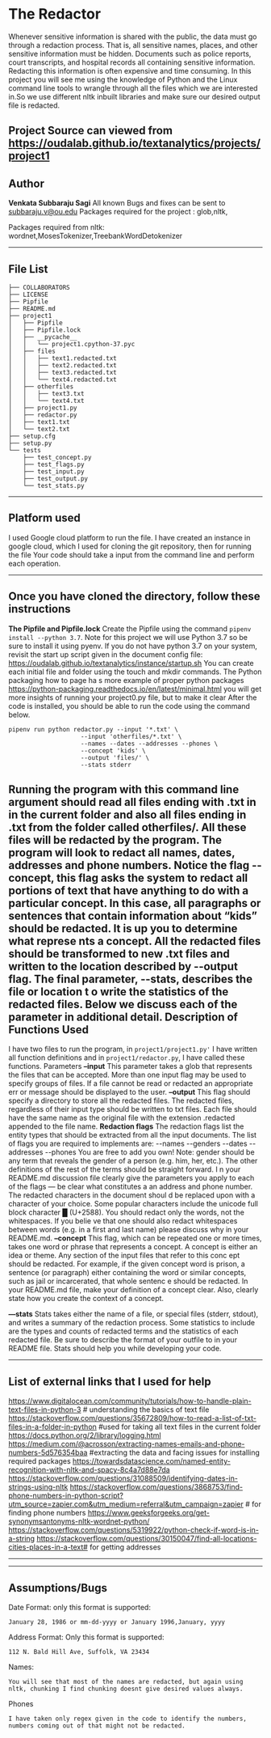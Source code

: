 # The Redactor

Whenever sensitive information is shared with the public, the data must go through a redaction process. That is, all sensitive names, places, and other sensitive information must be hidden. Documents such as police reports, court transcripts, and hospital records all containing sensitive information. Redacting this information is often expensive and time consuming.
In this project you will see me using the knowledge of Python and the Linux command line tools to wrangle through all the files which we are interested in.So we use different nltk inbuilt libraries and make sure our desired output file is redacted.


Project Source can viewed from  https://oudalab.github.io/textanalytics/projects/project1
-------------
Author 
---

**Venkata Subbaraju Sagi**
All known Bugs and fixes can be sent to subbaraju.v@ou.edu
Packages required for the project : glob,nltk,

Packages required from nltk: wordnet,MosesTokenizer,TreebankWordDetokenizer

------
File List
----
```
├── COLLABORATORS
├── LICENSE
├── Pipfile
├── README.md
├── project1
│   ├── Pipfile
│   ├── Pipfile.lock
│   ├── __pycache__
│   │   └── project1.cpython-37.pyc
│   ├── files
│   │   ├── text1.redacted.txt
│   │   ├── text2.redacted.txt
│   │   ├── text3.redacted.txt
│   │   └── text4.redacted.txt
│   ├── otherfiles
│   │   ├── text3.txt
│   │   └── text4.txt
│   ├── project1.py
│   ├── redactor.py
│   ├── text1.txt
│   └── text2.txt
├── setup.cfg
├── setup.py
└── tests
    ├── test_concept.py
    ├── test_flags.py
    ├── test_input.py
    ├── test_output.py
    └── test_stats.py
```
-------
Platform used
---
I used Google cloud platform to run the file. I have created an instance in google cloud, which I used for cloning
the git repository, then for running the file
Your code should take a input from the command line and perform each operation.

---
Once you have cloned the directory, follow these instructions
----------------
**The Pipfile and Pipfile.lock**
Create the Pipfile using the command `pipenv install --python 3.7`. Note for this project we will use Python 3.7 so
 be sure to install it using pyenv.
If you do not have python 3.7 on your system, revisit the start up script given in the document config file:
https://oudalab.github.io/textanalytics/instance/startup.sh
You can create each initial file and folder using the touch and mkdir commands. The Python packaging how to page ha
s more example of proper python packages https://python-packaging.readthedocs.io/en/latest/minimal.html
you will get more insights of running your project0.py file, but to make it clear
After the code is installed, you should be able to run the code using the command below.
```
pipenv run python redactor.py --input '*.txt' \
                    --input 'otherfiles/*.txt' \
                    --names --dates --addresses --phones \
                    --concept 'kids' \
                    --output 'files/' \
                    --stats stderr 

```
Running the program with this command line argument should read all files ending with .txt in in the current folder and also all files ending in .txt from the folder called otherfiles/. All these 
files will be redacted by the program. The program will look to redact all names, dates, addresses and phone numbers. Notice the flag --concept, this flag asks the system to redact all portions of
 text that have anything to do with a particular concept. In this case, all paragraphs or sentences that contain information about “kids” should be redacted. It is up you to determine what represe
nts a concept. All the redacted files should be transformed to new .txt files and written to the location described by --output flag. The final parameter, --stats, describes the file or location t
o write the statistics of the redacted files. Below we discuss each of the parameter in additional detail.
Description of Functions Used
---
I have two files to run the program, in `project1/project1.py'` I have written all function definitions and in `project1/redactor.py`, I have called these functions.
Parameters
**–input**
This parameter takes a glob that represents the files that can be accepted. More than one input flag may be used to specify groups of files. If a file cannot be read or redacted an appropriate err
or message should be displayed to the user.
**–output**
This flag should specify a directory to store all the redacted files. The redacted files, regardless of their input type should be written to txt files. Each file should have the same name as the 
original file with the extension .redacted appended to the file name.
**Redaction flags**
The redaction flags list the entity types that should be extracted from all the input documents. The list of flags you are required to implements are:
--names
--genders
--dates
--addresses
--phones
You are free to add you own! Note: gender should be any term that reveals the gender of a person (e.g. him, her, etc.). The other definitions of the rest of the terms should be straight forward. I
n your README.md discussion file clearly give the parameters you apply to each of the flags — be clear what constitutes a an address and phone number. The redacted characters in the document shoul
d be replaced upon with a character of your choice. Some popular characters include the unicode full block character █ (U+2588). You should redact only the words, not the whitespaces. If you belie
ve that one should also redact whitespaces between words (e.g. in a first and last name) please discuss why in your README.md.
**–concept**
This flag, which can be repeated one or more times, takes one word or phrase that represents a concept. A concept is either an idea or theme. Any section of the input files that refer to this conc
ept should be redacted. For example, if the given concept word is prison, a sentence (or paragraph) either containing the word or similar concepts, such as jail or incarcerated, that whole sentenc
e should be redacted. In your README.md file, make your definition of a concept clear. Also, clearly state how you create the context of a concept.

**—stats**
Stats takes either the name of a file, or special files (stderr, stdout), and writes a summary of the redaction process. Some statistics to include are the types and counts of redacted terms and the statistics of each redacted file. Be sure to describe the format of your outfile to in your README file. Stats should help you while developing your code.

---
List of external links that I used for help
--
https://www.digitalocean.com/community/tutorials/how-to-handle-plain-text-files-in-python-3 # understanding the basics of text file
https://stackoverflow.com/questions/35672809/how-to-read-a-list-of-txt-files-in-a-folder-in-python #used for taking all text files in the current folder
https://docs.python.org/2/library/logging.html
https://medium.com/@acrosson/extracting-names-emails-and-phone-numbers-5d576354baa #extracting the data and facing issues for installing required packages
https://towardsdatascience.com/named-entity-recognition-with-nltk-and-spacy-8c4a7d88e7da
https://stackoverflow.com/questions/31088509/identifying-dates-in-strings-using-nltk
https://stackoverflow.com/questions/3868753/find-phone-numbers-in-python-script?utm_source=zapier.com&utm_medium=referral&utm_campaign=zapier # for finding phone numbers
https://www.geeksforgeeks.org/get-synonymsantonyms-nltk-wordnet-python/
https://stackoverflow.com/questions/5319922/python-check-if-word-is-in-a-string https://stackoverflow.com/questions/30150047/find-all-locations-cities-places-in-a-text#  for getting addresses

------
------
**Assumptions/Bugs**
--
Date Format: only this format is supported: 
```
January 28, 1986 or mm-dd-yyyy or January 1996,January, yyyy
```
Address Format: Only this format is supported:
```
112 N. Bald Hill Ave, Suffolk, VA 23434

```
Names:
```
You will see that most of the names are redacted, but again using nltk, chunking I find chunking doesnt give desired values always.
```
Phones
```
I have taken only regex given in the code to identify the numbers, numbers coming out of that might not be redacted.

